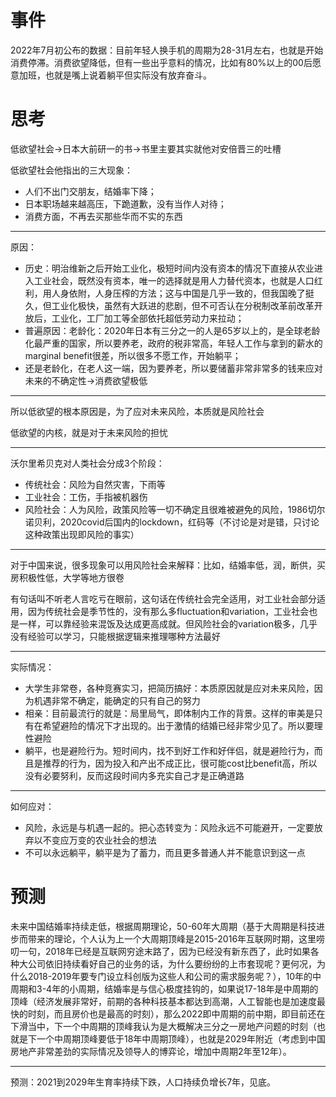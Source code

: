 # 事件

2022年7月初公布的数据：目前年轻人换手机的周期为28-31月左右，也就是开始消费停滞。消费欲望降低，但有一些出乎意料的情况，比如有80%以上的00后愿意加班，也就是嘴上说着躺平但实际没有放弃奋斗。



# 思考

低欲望社会->日本大前研一的书->书里主要其实就他对安倍晋三的吐槽

低欲望社会他指出的三大现象：

  - 人们不出门交朋友，结婚率下降；
  - 日本职场越来越高压，下跪道歉，没有当作人对待；
  - 消费方面，不再去买那些华而不实的东西



---

原因：

- 历史：明治维新之后开始工业化，极短时间内没有资本的情况下直接从农业进入工业社会，既然没有资本，唯一的选择就是用人力替代资本，也就是人口红利，用人身依附，人身压榨的方法；这与中国是几乎一致的，但我国晚了挺久，但工业化极快，虽然有大跃进的悲剧，但不可否认在分税制改革前改革开放后，工业化，工厂加工等全部依托超低劳动力来拉动；
- 普遍原因：老龄化：2020年日本有三分之一的人是65岁以上的，是全球老龄化最严重的国家，所以要养老，政府的税非常高，年轻人工作与拿到的薪水的marginal benefit很差，所以很多不愿工作，开始躺平；
- 还是老龄化，在老人这一端，因为要养老，所以要储蓄非常非常多的钱来应对未来的不确定性->消费欲望极低



---

所以低欲望的根本原因是，为了应对未来风险，本质就是风险社会

低欲望的内核，就是对于未来风险的担忧



---

沃尔里希贝克对人类社会分成3个阶段：

- 传统社会：风险为自然灾害，下雨等
- 工业社会：工伤，手指被机器伤
- 风险社会：人为风险，政策风险等一切不确定且很难被避免的风险，1986切尔诺贝利，2020covid后国内的lockdown，红码等（不讨论是对是错，只讨论这种政策出现即风险的事实）



---

对于中国来说，很多现象可以用风险社会来解释：比如，结婚率低，润，断供，买房积极性低，大学等地方很卷

有句话叫不听老人言吃亏在眼前，这句话在传统社会完全适用，对工业社会部分适用，因为传统社会是季节性的，没有那么多fluctuation和variation，工业社会也是一样，可以靠经验来混饭及达成更高成就。但风险社会的variation极多，几乎没有经验可以学习，只能根据逻辑来推理哪种方法最好



---

实际情况：

- 大学生非常卷，各种竞赛实习，把简历搞好：本质原因就是应对未来风险，因为机遇非常不确定，能确定的只有自己的努力
- 相亲：目前最流行的就是：局里局气，即体制内工作的背景。这样的审美是只有在希望避险的情况下才出现的。出于激情的结婚已经非常少见了。所以要理性避险
- 躺平，也是避险行为。短时间内，找不到好工作和好伴侣，就是避险行为，而且是推荐的行为，因为投入和产出不成正比，很可能cost比benefit高，所以没有必要努利，反而这段时间内多充实自己才是正确道路



---

如何应对：

- 风险，永远是与机遇一起的。把心态转变为：风险永远不可能避开，一定要放弃以不变应万变的农业社会的想法
- 不可以永远躺平，躺平是为了蓄力，而且更多普通人并不能意识到这一点





# 预测

未来中国结婚率持续走低，根据周期理论，50-60年大周期（基于大周期是科技进步而带来的理论，个人认为上一个大周期顶峰是2015-2016年互联网时期，这里唠叨一句，2018年已经是互联网穷途末路了，因为已经没有新东西了，此时如果各种大公司依旧持续看好自己的业务的话，为什么要纷纷的上市套现呢？更何况，为什么2018-2019年要专门设立科创版为这些人和公司的需求服务呢？），10年的中周期和3-4年的小周期，结婚率是与信心极度挂钩的，如果说17-18年是中周期的顶峰（经济发展非常好，前期的各种科技基本都达到高潮，人工智能也是加速度最快的时刻，而且房价也是最高的时刻），那么2022即中周期的前中期，即目前还在下滑当中，下一个中周期的顶峰我认为是大概解决三分之一房地产问题的时刻（也就是下一个中周期顶峰要低于18年中周期顶峰），也就是2029年附近（考虑到中国房地产非常差劲的实际情况及领导人的博弈论，增加中周期2年至12年）。



---

预测：2021到2029年生育率持续下跌，人口持续负增长7年，见底。

